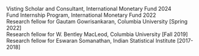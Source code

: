 Visting Scholar and Consultant, International Monetary Fund 2024   
Fund Internship Program, International Monetary Fund 2022  
Research fellow for Gautam Gowrisankaran, Columbia University [Spring 2022]  
Research fellow for W. Bentley MacLeod, Columbia University  [Fall 2019]  
Research fellow for Eswaran Somanathan, Indian Statistical Institute  [2017-2018]
